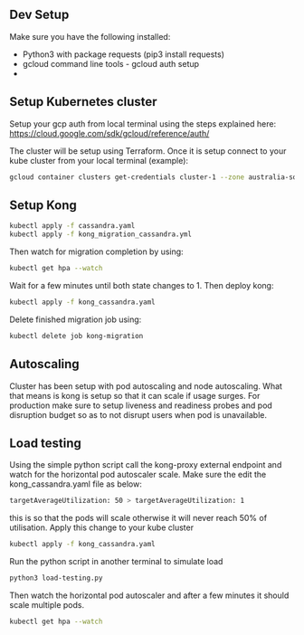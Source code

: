 ## Dev Setup
Make sure you have the following installed:
- Python3 with package requests (pip3 install requests)
- gcloud command line tools - gcloud auth setup 
- 

## Setup Kubernetes cluster
Setup your gcp auth from local terminal using the steps explained here:
https://cloud.google.com/sdk/gcloud/reference/auth/ 

The cluster will be setup using Terraform. Once it is setup connect to your kube cluster from your local terminal (example):

```bash
gcloud container clusters get-credentials cluster-1 --zone australia-southeast1-a --project kubeproj123
```

## Setup Kong 
```bash
kubectl apply -f cassandra.yaml
kubectl apply -f kong_migration_cassandra.yml
```

Then watch for migration completion by using:
```bash
kubectl get hpa --watch
```

Wait for a few minutes until both state changes to 1. 
Then deploy kong:

```bash
kubectl apply -f kong_cassandra.yaml
```

Delete finished migration job using:
```bash
kubectl delete job kong-migration
``` 

## Autoscaling
Cluster has been setup with pod autoscaling and node autoscaling. What that means is kong is setup so that it can scale if usage surges. For production make sure to setup liveness and readiness probes and pod disruption budget so as to not disrupt users when pod is unavailable. 

## Load testing
Using the simple python script call the kong-proxy external endpoint and watch for the horizontal pod autoscaler scale. Make sure the edit the kong_cassandra.yaml file as below:

```bash
targetAverageUtilization: 50 > targetAverageUtilization: 1
```

this is so that the pods will scale otherwise it will never reach 50% of utilisation. Apply this change to your kube cluster

```bash
kubectl apply -f kong_cassandra.yaml
```

Run the python script in another terminal to simulate load

```bash
python3 load-testing.py
```

Then watch the horizontal pod autoscaler and after a few minutes it should scale multiple pods.
```bash
kubectl get hpa --watch
```
